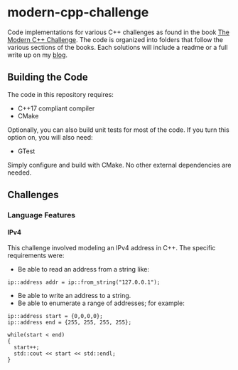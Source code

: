 # modern-cpp-challenge
Code implementations for various C++ challenges as found in the book [The Modern C++ Challenge](https://www.packtpub.com/application-development/modern-c-challenge). The code is organized into folders that follow the various sections of the books. Each solutions will include a readme or a full write up on my [blog](https://developerpaul123.github.io). 

## Building the Code
The code in this repository requires:
* C++17 compliant compiler
* CMake

Optionally, you can also build unit tests for most of the code. If you turn this option on, you will also need:
* GTest

Simply configure and build with CMake. No other external dependencies are needed. 

## Challenges

### Language Features

#### IPv4
This challenge involved modeling an IPv4 address in C++. The specific requirements were:
* Be able to read an address from a string like:
````
ip::address addr = ip::from_string("127.0.0.1");
````
* Be able to write an address to a string.
* Be able to enumerate a range of addresses; for example:
````
ip::address start = {0,0,0,0};
ip::address end = {255, 255, 255, 255};

while(start < end)
{
  start++;
  std::cout << start << std::endl;
}
````
